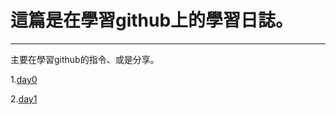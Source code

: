 # 這篇是在學習github上的學習日誌。
------
主要在學習github的指令、或是分享。

1.[day0](https://github.com/fogdingding/github/blob/master/day0.md)

2.[day1](https://github.com/fogdingding/github/blob/master/day1.md)